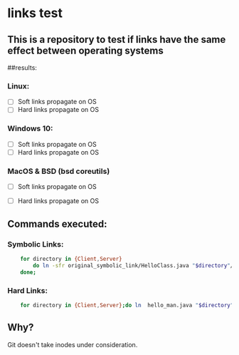 # links test
## This is a repository to test if links have the same effect between operating systems

##results:

### Linux:

- [ ] Soft links propagate on OS
- [ ] Hard links propagate on OS
 
### Windows 10:

- [ ] Soft links propagate on OS
- [ ] Hard links propagate on OS

### MacOS & BSD (bsd coreutils)

- [ ] Soft links propagate on OS
- [ ] Hard links propagate on OS


## Commands executed:

### Symbolic Links:
```bash
	for directory in {Client,Server}
		do ln -sfr original_symbolic_link/HelloClass.java "$directory"/src/main/java/gr/uop/;
	done;
```
### Hard Links:
```bash
	for directory in {Client,Server};do ln  hello_man.java "$directory"/src/main/java/gr/uop/;done;
```

## Why?
Git doesn't take inodes under consideration.

